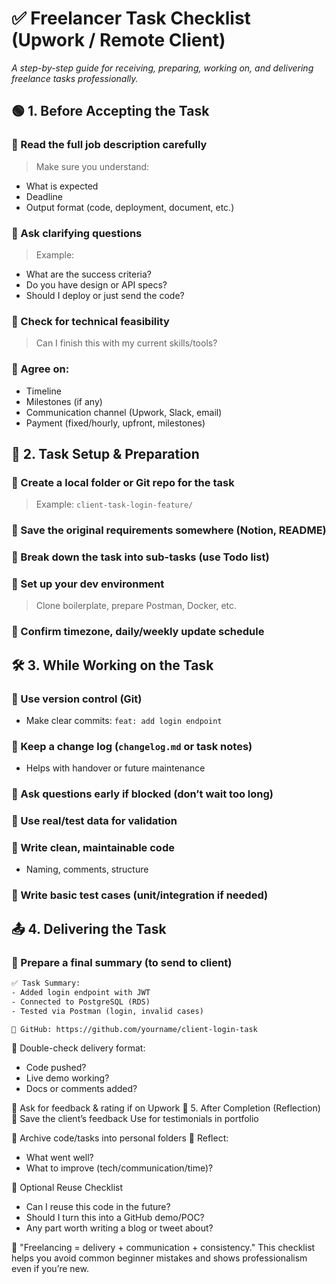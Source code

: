 # ✅ Freelancer Task Checklist (Upwork / Remote Client)

_A step-by-step guide for receiving, preparing, working on, and delivering freelance tasks professionally._

## 🟢 1. Before Accepting the Task

### 🔲 Read the full job description carefully

> Make sure you understand:

- What is expected
- Deadline
- Output format (code, deployment, document, etc.)

### 🔲 Ask clarifying questions

> Example:

- What are the success criteria?
- Do you have design or API specs?
- Should I deploy or just send the code?

### 🔲 Check for technical feasibility

> Can I finish this with my current skills/tools?

### 🔲 Agree on:

- Timeline
- Milestones (if any)
- Communication channel (Upwork, Slack, email)
- Payment (fixed/hourly, upfront, milestones)

## 🧰 2. Task Setup & Preparation

### 🔲 Create a local folder or Git repo for the task

> Example: `client-task-login-feature/`

### 🔲 Save the original requirements somewhere (Notion, README)

### 🔲 Break down the task into sub-tasks (use Todo list)

### 🔲 Set up your dev environment

> Clone boilerplate, prepare Postman, Docker, etc.

### 🔲 Confirm timezone, daily/weekly update schedule

## 🛠️ 3. While Working on the Task

### 🔲 Use version control (Git)

- Make clear commits: `feat: add login endpoint`

### 🔲 Keep a change log (`changelog.md` or task notes)

- Helps with handover or future maintenance

### 🔲 Ask questions early if blocked (don’t wait too long)

### 🔲 Use real/test data for validation

### 🔲 Write clean, maintainable code

- Naming, comments, structure

### 🔲 Write basic test cases (unit/integration if needed)

## 📤 4. Delivering the Task

### 🔲 Prepare a final summary (to send to client)

```txt
✅ Task Summary:
- Added login endpoint with JWT
- Connected to PostgreSQL (RDS)
- Tested via Postman (login, invalid cases)

🚀 GitHub: https://github.com/yourname/client-login-task
```

🔲 Double-check delivery format:

- Code pushed?
- Live demo working?
- Docs or comments added?

🔲 Ask for feedback & rating if on Upwork
🧾 5. After Completion (Reflection)
🔲 Save the client’s feedback
Use for testimonials in portfolio

🔲 Archive code/tasks into personal folders
🔲 Reflect:

- What went well?
- What to improve (tech/communication/time)?

🔁 Optional Reuse Checklist

- Can I reuse this code in the future?
- Should I turn this into a GitHub demo/POC?
- Any part worth writing a blog or tweet about?

💬 "Freelancing = delivery + communication + consistency."
This checklist helps you avoid common beginner mistakes and shows professionalism even if you’re new.
